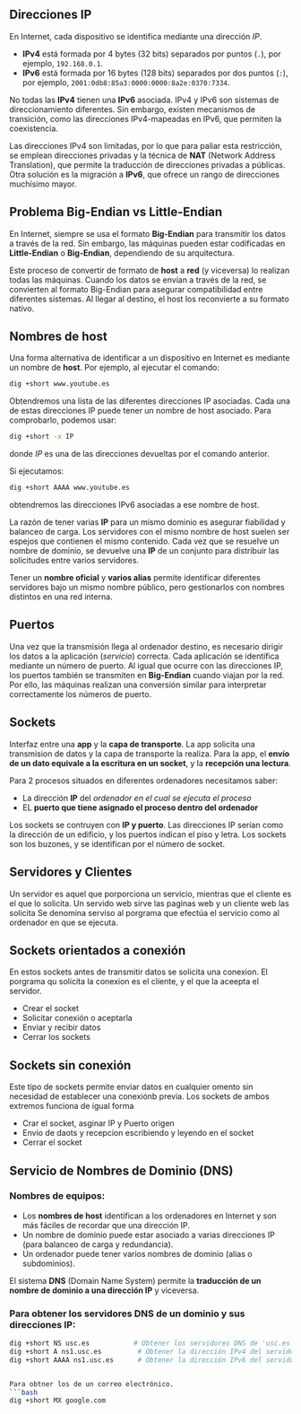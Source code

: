 ## Direcciones IP
En Internet, cada dispositivo se identifica mediante una dirección *IP*.

- **IPv4** está formada por 4 bytes (32 bits) separados por puntos (`.`), por ejemplo, `192.168.0.1`.
- **IPv6** está formada por 16 bytes (128 bits) separados por dos puntos (`:`), por ejemplo, `2001:0db8:85a3:0000:0000:8a2e:0370:7334`.

No todas las **IPv4** tienen una **IPv6** asociada. IPv4 y IPv6 son sistemas de direccionamiento diferentes. Sin embargo, existen mecanismos de transición, como las direcciones IPv4-mapeadas en IPv6, que permiten la coexistencia.

Las direcciones IPv4 son limitadas, por lo que para paliar esta restricción, se emplean direcciones privadas y la técnica de **NAT** (Network Address Translation), que permite la traducción de direcciones privadas a públicas. Otra solución es la migración a **IPv6**, que ofrece un rango de direcciones muchísimo mayor.

## Problema Big-Endian vs Little-Endian
En Internet, siempre se usa el formato **Big-Endian** para transmitir los datos a través de la red. Sin embargo, las máquinas pueden estar codificadas en **Little-Endian** o **Big-Endian**, dependiendo de su arquitectura. 

Este proceso de convertir de formato de **host** a **red** (y viceversa) lo realizan todas las máquinas. Cuando los datos se envían a través de la red, se convierten al formato Big-Endian para asegurar compatibilidad entre diferentes sistemas. Al llegar al destino, el host los reconvierte a su formato nativo.

## Nombres de host
Una forma alternativa de identificar a un dispositivo en Internet es mediante un nombre de **host**. Por ejemplo, al ejecutar el comando:
```bash
dig +short www.youtube.es
```
Obtendremos una lista de las diferentes direcciones IP asociadas. Cada una de estas direcciones IP puede tener un nombre de host asociado. Para comprobarlo, podemos usar:
```bash
dig +short -x IP
```
donde *IP* es una de las direcciones devueltas por el comando anterior.

Si ejecutamos:
```bash
dig +short AAAA www.youtube.es
```
obtendremos las direcciones IPv6 asociadas a ese nombre de host.

La razón de tener varias **IP** para un mismo dominio es asegurar fiabilidad y balanceo de carga. Los servidores con el mismo nombre de host suelen ser espejos que contienen el mismo contenido. Cada vez que se resuelve un nombre de dominio, se devuelve una **IP** de un conjunto para distribuir las solicitudes entre varios servidores.

Tener un **nombre oficial** y **varios alias** permite identificar diferentes servidores bajo un mismo nombre público, pero gestionarlos con nombres distintos en una red interna.

## Puertos 
Una vez que la transmisión llega al ordenador destino, es necesario dirigir los datos a la aplicación (*servicio*) correcta. Cada aplicación se identifica mediante un número de puerto. Al igual que ocurre con las direcciones IP, los puertos también se transmiten en **Big-Endian** cuando viajan por la red. Por ello, las máquinas realizan una conversión similar para interpretar correctamente los números de puerto.


## Sockets

Interfaz entre una **app** y la **capa de transporte**. La app solicita una transmision de datos y la capa de transporte la realiza.
Para la app, el **envío de un dato equivale a la escritura en un socket**, y la **recepción una lectura**.

Para  2 procesos situados en diferentes ordenadores necesitamos saber:
* La dirección **IP**  del *ordenador en el cual se ejecuta el proceso*
* EL **puerto que tiene asignado el proceso dentro del ordenador**

Los sockets se contruyen con **IP y puerto**. Las direcciones IP serían como la dirección de un edificio, y los puertos indican el piso y letra. Los sockets son los buzones, y se identifican por el número de socket.

## Servidores y Clientes

Un servidor es aquel que porporciona un servicio, mientras que el cliente es el que lo solicita.
Un servido web sirve las paginas web y un cliente web las solicita
Se denomina serviso al porgrama que efectúa el servicio como al ordenador en que se ejecuta.

## Sockets orientados a conexión
En estos sockets antes de transmitir datos se solicita una conexion. El porgrama qu solicita la conexion es el cliente, y el que la aceepta el servidor.
* Crear el socket
* Solicitar conexión o aceptarla
* Enviar y recibir datos
* Cerrar los sockets

## Sockets sin conexión
Este tipo de sockets permite enviar datos en cualquier omento sin necesidad de establecer una conexiónb previa. Los sockets de ambos extremos funciona de igual forma
* Crar el socket, asginar IP y Puerto origen
* Envio de daots y recepcion escribiendo y leyendo en el socket
* Cerrar el socket

## Servicio de Nombres de Dominio (DNS)

### Nombres de equipos:
- Los **nombres de host** identifican a los ordenadores en Internet y son más fáciles de recordar que una dirección IP.
- Un nombre de dominio puede estar asociado a varias direcciones IP (para balanceo de carga y redundancia).
- Un ordenador puede tener varios nombres de dominio (alias o subdominios).

El sistema **DNS** (Domain Name System) permite la **traducción de un nombre de dominio a una dirección IP** y viceversa.

### Para obtener los servidores DNS de un dominio y sus direcciones IP:

```bash
dig +short NS usc.es           # Obtener los servidores DNS de 'usc.es'
dig +short A ns1.usc.es         # Obtener la dirección IPv4 del servidor 'ns1.usc.es'
dig +short AAAA ns1.usc.es      # Obtener la dirección IPv6 del servidor 'ns1.usc.es' (si existe)


Para obtner los de un correo electrónico. 
```bash
dig +short MX google.com
```


